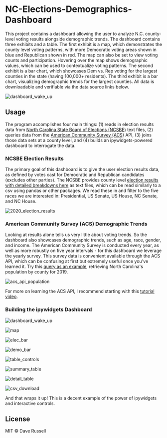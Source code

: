 # NC-Elections-Demographics-Dashboard
This project contains a dashboard allowing the user to analyze N.C. county-level voting results alongside demographic trends. The dashboard contains three exhibits and a table. The first exhibit is a map, which demonstrates the county level voting patterns, with more Democratic voting areas shown in blue and Republican shown in red. The map can also be set to view voting counts and participation. Hovering over the map shows demographic values, which can be used to contextualize voting patterns. The second exhibit is a bar chart, which showcases Dem vs. Rep voting for the largest counties in the state (having 100,000+ residents). The third exhibit is a bar chart, visualizing demographic trends for the largest counties.  All data is downloadable and verifiable via the data source links below.

![dashboard_wake_up](https://github.com/drussel4/NC-Elections-Demographics-Dashboard/blob/master/img/dashboard_wake_up.png?raw=true)

## Usage
The program accomplishes four main things: (1) reads in election results data from [North Carolina State Board of Elections (NCSBE)](https://www.ncsbe.gov/results-data/election-results/historical-election-results-data#by-precinct) text files, (2) queries data from the [American Community Survey (ACS)](https://www.census.gov/programs-surveys/acs) API, (3) joins those data sets at a county level, and (4) builds an ipywidgets-powered dashboard to interrogate the data.

### NCSBE Election Results

The primary goal of this dashboard is to give the user election results data, as defined by votes cast for Democratic and Republican candidates (excludes other parties). The NCSBE provides county level [election results with detailed breakdowns here](https://www.ncsbe.gov/results-data/election-results/historical-election-results-data#by-precinct) as text files, which can be read similarly to a csv using pandas or other packages. We read these in and filter to the five races we are interested in: Presidential, US Senate, US House, NC Senate, and NC House.

![2020_election_results](https://github.com/drussel4/NC-Elections-Demographics-Dashboard/blob/master/img/2020_election_results.png?raw=true)

### American Community Survey (ACS) Demographic Trends

Looking at results alone tells us very little about voting trends. So the dashboard also showcases demographic trends, such as age, race, gender, and income. The American Community Survey is conducted every year, as well as more robustly on five year intervals - for this dashboard we leverage the yearly survey. This survey data is convenient available through the ACS API, which can be confusing at first but extremely useful once you've learned it. Try this [query as an example](https://api.census.gov/data/2019/acs/acsse?get=NAME,K200101_001E&for=county:*&in=state:37), retrieving North Carolina's population by county for 2019.

![acs_api_population](https://github.com/drussel4/NC-Elections-Demographics-Dashboard/blob/master/img/acs_api_population.png?raw=true)

For more on learning the ACS API, I recommend starting with this [tutorial video](https://www.youtube.com/watch?v=0NzNllnmTLA&t=2485s).

### Building the ipywidgets Dashboard

![dashboard_wake_up](https://github.com/drussel4/NC-Elections-Demographics-Dashboard/blob/master/img/dashboard_wake_up.png?raw=true)

![map](https://github.com/drussel4/NC-Elections-Demographics-Dashboard/blob/master/img/map.png?raw=true)

![elec_bar](https://github.com/drussel4/NC-Elections-Demographics-Dashboard/blob/master/img/elec_bar.png?raw=true)

![demo_bar](https://github.com/drussel4/NC-Elections-Demographics-Dashboard/blob/master/img/demo_bar.png?raw=true)

![table_controls](https://github.com/drussel4/NC-Elections-Demographics-Dashboard/blob/master/img/table_controls.png?raw=true)

![summary_table](https://github.com/drussel4/NC-Elections-Demographics-Dashboard/blob/master/img/summary_table.png?raw=true)

![detail_table](https://github.com/drussel4/NC-Elections-Demographics-Dashboard/blob/master/img/detail_table.png?raw=true)

![csv_download](https://github.com/drussel4/NC-Elections-Demographics-Dashboard/blob/master/img/csv_download.png?raw=true)

And that wraps it up! This is a decent example of the power of ipywidgets and interactive controls.

## License

MIT © Dave Russell
